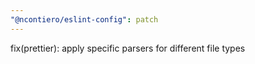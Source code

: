 ```yaml
---
"@ncontiero/eslint-config": patch
---
```


fix(prettier): apply specific parsers for different file types
